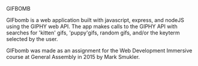 GIFBOMB

GIFbomb is a web application built with javascript, express, and nodeJS using the GIPHY web API. The app makes calls to the GIPHY API with searches for 'kitten' gifs, 'puppy'gifs, random gifs, and/or the keyterm selected by the user.

GIFbomb was made as an assignment for the Web Development Immersive course at General Assembly in 2015 by Mark Smukler.